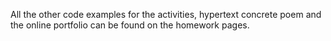 All the other code examples for the activities, hypertext concrete poem and the online portfolio can be found on the homework pages. 




